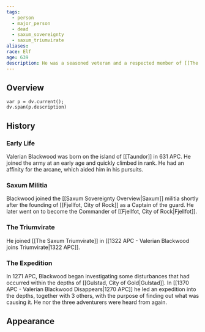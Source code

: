 ```yaml
---
tags:
  - person
  - major_person
  - dead
  - saxum_sovereignty
  - saxum_triumvirate
aliases: 
race: Elf
age: 639
description: He was a seasoned veteran and a respected member of [[The Saxum Triumvirate]] for 48 years. He was known for his tactical expertise and his unwavering loyalty to the Sovereignty. Valerian was a tall man with a muscular build, and his short-cropped hair was starting to gray. He had a thick beard that he kept well-groomed, and his piercing blue eyes conveyed a sense of authority and intelligence. He disappeared while leading a mission into the labyrinthine tunnels that run beneath Gulstad. The circumstances surrounding his disappearance remain a mystery to this day. His position on the Triumvirate was later taken by his second in command, [[Renate von Abendroth]], who remains a member of the council to this day.
---
```

## Overview
```dataviewjs
var p = dv.current();
dv.span(p.description)
```
## History
### Early Life
Valerian Blackwood was born on the island of [[Taundor]] in 631 APC. He joined the army at an early age and quickly climbed in rank. He had an affinity for the arcane, which aided him in his pursuits.
### Saxum Militia
Blackwood joined the [[Saxum Sovereignty Overview|Saxum]] militia shortly after the founding of [[Fjellfot, City of Rock]] as a Captain of the guard. He later went on to become the Commander of [[Fjellfot, City of Rock|Fjellfot]].
### The Triumvirate
He joined [[The Saxum Triumvirate]] in [[1322 APC - Valerian Blackwood joins Triumvirate|1322 APC]].
### The Expedition
In 1271 APC, Blackwood began investigating some disturbances that had occurred within the depths of [[Gulstad, City of Gold|Gulstad]]. In [[1370 APC - Valerian Blackwood Disappears|1270 APC]] he led an expedition into the depths, together with 3 others, with the purpose of finding out what was causing it. He nor the three adventurers were heard from again.
## Appearance
